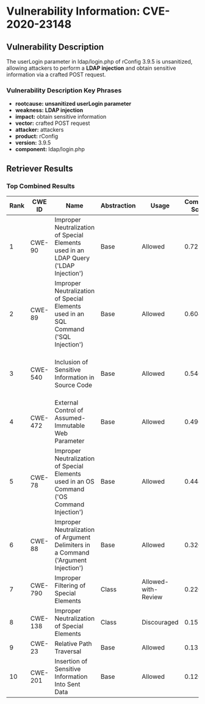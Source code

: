 # Vulnerability Information: CVE-2020-23148

## Vulnerability Description
The userLogin parameter in ldap/login.php of rConfig 3.9.5 is unsanitized, allowing attackers to perform a **LDAP injection** and obtain sensitive information via a crafted POST request.

### Vulnerability Description Key Phrases
- **rootcause:** **unsanitized userLogin parameter**
- **weakness:** **LDAP injection**
- **impact:** obtain sensitive information
- **vector:** crafted POST request
- **attacker:** attackers
- **product:** rConfig
- **version:** 3.9.5
- **component:** ldap/login.php

## Retriever Results

### Top Combined Results

| Rank | CWE ID | Name | Abstraction | Usage | Combined Score | Retrievers | Individual Scores |
|------|--------|------|-------------|-------|---------------|------------|-------------------|
| 1 | CWE-90 | Improper Neutralization of Special Elements used in an LDAP Query ('LDAP Injection') | Base | Allowed | 0.7221 | dense, sparse, graph | dense: 0.542, sparse: 0.404, graph: 0.614 |
| 2 | CWE-89 | Improper Neutralization of Special Elements used in an SQL Command ('SQL Injection') | Base | Allowed | 0.6047 | dense, sparse, graph | dense: 0.469, sparse: 0.271, graph: 0.602 |
| 3 | CWE-540 | Inclusion of Sensitive Information in Source Code | Base | Allowed | 0.5466 | dense, sparse, graph | dense: 0.445, sparse: 0.236, graph: 0.528 |
| 4 | CWE-472 | External Control of Assumed-Immutable Web Parameter | Base | Allowed | 0.4960 | dense, sparse, graph | dense: 0.456, sparse: 0.139, graph: 0.527 |
| 5 | CWE-78 | Improper Neutralization of Special Elements used in an OS Command ('OS Command Injection') | Base | Allowed | 0.4449 | sparse, graph | sparse: 0.242, graph: 0.857 |
| 6 | CWE-88 | Improper Neutralization of Argument Delimiters in a Command ('Argument Injection') | Base | Allowed | 0.3200 | sparse, graph | sparse: 0.220, graph: 0.543 |
| 7 | CWE-790 | Improper Filtering of Special Elements | Class | Allowed-with-Review | 0.2206 | dense, sparse | dense: 0.436, sparse: 0.275 |
| 8 | CWE-138 | Improper Neutralization of Special Elements | Class | Discouraged | 0.1515 | sparse, graph | sparse: 0.277, graph: 0.503 |
| 9 | CWE-23 | Relative Path Traversal | Base | Allowed | 0.1313 | sparse | sparse: 0.230 |
| 10 | CWE-201 | Insertion of Sensitive Information Into Sent Data | Base | Allowed | 0.1263 | sparse | sparse: 0.221 |

